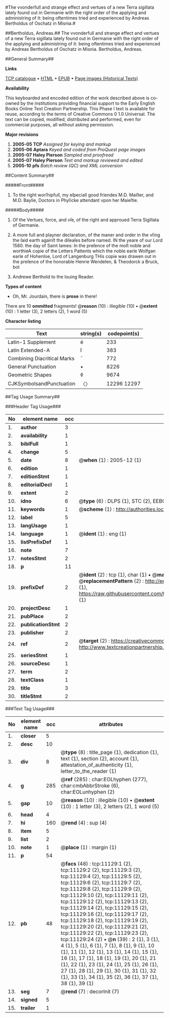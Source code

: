 #The vvonderfull and strange effect and vertues of a new Terra sigillata lately found out in Germanie with the right order of the applying and administring of it: being oftentimes tried and experienced by Andreas Bertholdus of Oschatz in Misnia.#

##Bertholdus, Andreas.##
The vvonderfull and strange effect and vertues of a new Terra sigillata lately found out in Germanie with the right order of the applying and administring of it: being oftentimes tried and experienced by Andreas Bertholdus of Oschatz in Misnia.
Bertholdus, Andreas.

##General Summary##

**Links**

[TCP catalogue](http://www.ota.ox.ac.uk/tcp/)  • 
[HTML](http://tei.it.ox.ac.uk/tcp/Texts-HTML/free/A09/A09407.html)  • 
[EPUB](http://tei.it.ox.ac.uk/tcp/Texts-EPUB/free/A09/A09407.epub) • 
[Page images (Historical Texts)](https://data.historicaltexts.jisc.ac.uk/view?pubId=eebo-99846179e&pageId=eebo-99846179e-11129-1)

**Availability**

This keyboarded and encoded edition of the
	       work described above is co-owned by the institutions
	       providing financial support to the Early English Books
	       Online Text Creation Partnership. This Phase I text is
	       available for reuse, according to the terms of Creative
	       Commons 0 1.0 Universal. The text can be copied,
	       modified, distributed and performed, even for
	       commercial purposes, all without asking permission.

**Major revisions**

1. __2005-05__ __TCP__ *Assigned for keying and markup*
1. __2005-06__ __Aptara__ *Keyed and coded from ProQuest page images*
1. __2005-07__ __Haley Pierson__ *Sampled and proofread*
1. __2005-07__ __Haley Pierson__ *Text and markup reviewed and edited*
1. __2005-10__ __pfs__ *Batch review (QC) and XML conversion*

##Content Summary##

#####Front#####

1. To the right worſhipfull,
my eſpeciall good
friendes M.D. Maiſter, and
M.D. Baylie, Doctors in
Phyſicke attendant vpon
her Maieſtie.

#####Body#####

1. Of the Vertues, force,
and vſe, of the right and approued
Terra Sigillata
of Germanie.

1. A more full and playner
declaration, of the maner
and order in the vſing the
ſaid earth againſt the diſeaſes
before named.
IN the yeare of our
Lord 1580. the day
of Saint Iames: In
the preſence of the
moſt noble and worthieA copie of the Letters Pattents
which the noble earle Wolfgan earle
of Hohenloe, Lord of Langenburg THis copie was drawen out in
the preſence of the honorable
Henrie Wendelen, & Theodorck a
Bruck, bot
1. Andrewe Berthold to
the louing Reader.

**Types of content**

  * Oh, Mr. Jourdain, there is **prose** in there!

There are 10 **ommitted** fragments! 
 @__reason__ (10) : illegible (10)  •  @__extent__ (10) : 1 letter (3), 2 letters (2), 1 word (5)

**Character listing**


|Text|string(s)|codepoint(s)|
|---|---|---|
|Latin-1 Supplement|é|233|
|Latin Extended-A|ſ|383|
|Combining             Diacritical Marks|̄|772|
|General Punctuation|•|8226|
|Geometric Shapes|◊|9674|
|CJKSymbolsandPunctuation|〈〉|12296 12297|

##Tag Usage Summary##

###Header Tag Usage###

|No|element name|occ|attributes|
|---|---|---|---|
|1.|__author__|3||
|2.|__availability__|1||
|3.|__biblFull__|1||
|4.|__change__|5||
|5.|__date__|8| @__when__ (1) : 2005-12 (1)|
|6.|__edition__|1||
|7.|__editionStmt__|1||
|8.|__editorialDecl__|1||
|9.|__extent__|2||
|10.|__idno__|6| @__type__ (6) : DLPS (1), STC (2), EEBO-CITATION (1), PROQUEST (1), VID (1)|
|11.|__keywords__|1| @__scheme__ (1) : http://authorities.loc.gov/ (1)|
|12.|__label__|5||
|13.|__langUsage__|1||
|14.|__language__|1| @__ident__ (1) : eng (1)|
|15.|__listPrefixDef__|1||
|16.|__note__|7||
|17.|__notesStmt__|2||
|18.|__p__|11||
|19.|__prefixDef__|2| @__ident__ (2) : tcp (1), char (1)  •  @__matchPattern__ (2) : ([0-9\-]+):([0-9IVX]+) (1), (.+) (1)  •  @__replacementPattern__ (2) : http://eebo.chadwyck.com/downloadtiff?vid=$1&page=$2 (1), https://raw.githubusercontent.com/textcreationpartnership/Texts/master/tcpchars.xml#$1 (1)|
|20.|__projectDesc__|1||
|21.|__pubPlace__|2||
|22.|__publicationStmt__|2||
|23.|__publisher__|2||
|24.|__ref__|2| @__target__ (2) : https://creativecommons.org/publicdomain/zero/1.0/ (1), http://www.textcreationpartnership.org/docs/. (1)|
|25.|__seriesStmt__|1||
|26.|__sourceDesc__|1||
|27.|__term__|2||
|28.|__textClass__|1||
|29.|__title__|3||
|30.|__titleStmt__|2||


###Text Tag Usage###

|No|element name|occ|attributes|
|---|---|---|---|
|1.|__closer__|5||
|2.|__desc__|10||
|3.|__div__|8| @__type__ (8) : title_page (1), dedication (1), text (1), section (2), account (1), attestation_of_authenticity (1), letter_to_the_reader (1)|
|4.|__g__|285| @__ref__ (285) : char:EOLhyphen (277), char:cmbAbbrStroke (6), char:EOLunhyphen (2)|
|5.|__gap__|10| @__reason__ (10) : illegible (10)  •  @__extent__ (10) : 1 letter (3), 2 letters (2), 1 word (5)|
|6.|__head__|4||
|7.|__hi__|160| @__rend__ (4) : sup (4)|
|8.|__item__|5||
|9.|__list__|2||
|10.|__note__|1| @__place__ (1) : margin (1)|
|11.|__p__|54||
|12.|__pb__|48| @__facs__ (48) : tcp:11129:1 (2), tcp:11129:2 (2), tcp:11129:3 (2), tcp:11129:4 (2), tcp:11129:5 (2), tcp:11129:6 (2), tcp:11129:7 (2), tcp:11129:8 (2), tcp:11129:9 (2), tcp:11129:10 (2), tcp:11129:11 (2), tcp:11129:12 (2), tcp:11129:13 (2), tcp:11129:14 (2), tcp:11129:15 (2), tcp:11129:16 (2), tcp:11129:17 (2), tcp:11129:18 (2), tcp:11129:19 (2), tcp:11129:20 (2), tcp:11129:21 (2), tcp:11129:22 (2), tcp:11129:23 (2), tcp:11129:24 (2)  •  @__n__ (39) : 2 (1), 3 (1), 4 (1), 5 (1), 6 (1), 7 (1), 8 (1), 9 (1), 10 (1), 11 (1), 12 (1), 13 (1), 14 (1), 15 (1), 16 (1), 17 (1), 18 (1), 19 (1), 20 (1), 21 (1), 22 (1), 23 (1), 24 (1), 25 (1), 26 (1), 27 (1), 28 (1), 29 (1), 30 (1), 31 (1), 32 (1), 33 (1), 34 (1), 35 (2), 36 (1), 37 (1), 38 (1), 39 (1)|
|13.|__seg__|7| @__rend__ (7) : decorInit (7)|
|14.|__signed__|5||
|15.|__trailer__|1||
